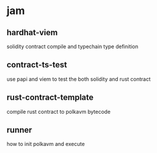 # jam

## hardhat-viem

solidity contract compile and typechain type definition

## contract-ts-test

use papi and viem to test the both solidity and rust contract

## rust-contract-template

compile rust contract to polkavm bytecode

## runner

how to init polkavm and execute

##
